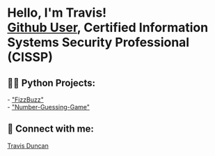 <h1>Hello, I'm Travis! <br/><a href="https://github.com/TravDunc">Github User</a>, Certified Information Systems Security Professional (CISSP)</h1>

<h2>👨‍💻 Python Projects:</h2>
- <a href="https://github.com/TravDunc/">"FizzBuzz"</a><br>
- <a href="https://github.com/TravDunc/Number-Guessing-Game">"Number-Guessing-Game"</a>

<h2> 🤳 Connect with me:</h2>

<div class="badge-base LI-profile-badge" data-locale="en_US" data-size="medium" data-theme="dark" data-type="VERTICAL" data-vanity="travis-w-duncan" data-version="v1"><a class="badge-base__link LI-simple-link" href="https://www.linkedin.com/in/travis-w-duncan?trk=profile-badge">Travis Duncan</a></div>


<!--
**TravDunc/TravDunc** is a ✨ _special_ ✨ repository because its `README.md` (this file) appears on your GitHub profile.

Here are some ideas to get you started:

- 🔭 I’m currently working on ...
- 🌱 I’m currently learning ...
- 👯 I’m looking to collaborate on ...
- 🤔 I’m looking for help with ...
- 💬 Ask me about ...
- 📫 How to reach me: <href>https://www.linkedin.com/in/travis-w-duncan/</href>
- 😄 Pronouns: he/him/his
- ⚡ Fun fact: ...
<h2>👨‍💻 Azure Projects:</h2>
- <b>Cloud SIEM Practice (Azure, Sentinel, Virtualization, Log Training/Parsing)</b>
  - [Windows EventLog: Failed RDP Logins Source IP to full GeoData Conversion](https://github.com/TravDunc/Sentinel-Lab)
-->
